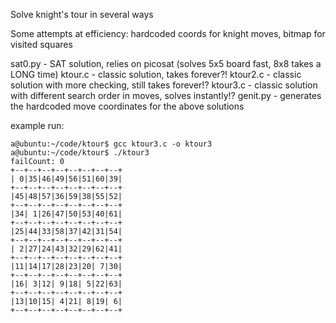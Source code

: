 Solve knight's tour in several ways

Some attempts at efficiency: hardcoded coords for knight moves, bitmap for visited squares

sat0.py - SAT solution, relies on picosat (solves 5x5 board fast, 8x8 takes a LONG time)
ktour.c - classic solution, takes forever?!
ktour2.c - classic solution with more checking, still takes forever!?
ktour3.c - classic solution with different search order in moves, solves instantly!?
genit.py - generates the hardcoded move coordinates for the above solutions

example run:

```
a@ubuntu:~/code/ktour$ gcc ktour3.c -o ktour3
a@ubuntu:~/code/ktour$ ./ktour3
failCount: 0
+--+--+--+--+--+--+--+--+
| 0|35|46|49|56|51|60|39|
+--+--+--+--+--+--+--+--+
|45|48|57|36|59|38|55|52|
+--+--+--+--+--+--+--+--+
|34| 1|26|47|50|53|40|61|
+--+--+--+--+--+--+--+--+
|25|44|33|58|37|42|31|54|
+--+--+--+--+--+--+--+--+
| 2|27|24|43|32|29|62|41|
+--+--+--+--+--+--+--+--+
|11|14|17|28|23|20| 7|30|
+--+--+--+--+--+--+--+--+
|16| 3|12| 9|18| 5|22|63|
+--+--+--+--+--+--+--+--+
|13|10|15| 4|21| 8|19| 6|
+--+--+--+--+--+--+--+--+
```

